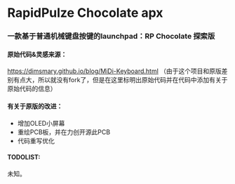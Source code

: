 # RapidPulze Chocolate apx

### 一款基于普通机械键盘按键的launchpad：RP Chocolate 探索版

#### 原始代码&灵感来源： 
https://dimsmary.github.io/blog/MiDi-Keyboard.html
（由于这个项目和原版差别有点大，所以就没有fork了，但是在这里标明出原始代码并在代码中添加有关于原始代码的信息）

#### 有关于原版的改进：
* 增加OLED小屏幕  
* 重绘PCB板，并在力创开源此PCB  
* 代码重写优化 

#### TODOLIST:
未知。

